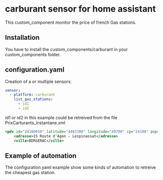 # carburant sensor for home assistant

This custom_component monitor the price of french Gas stations. 

## Installation

You have to install the custom_components/carburant in your custom_components folder.

## configuration.yaml

Creation of a or multiple sensors:

```yaml
sensor:
  - platform: carburant
    list_gas_stations:
      - id1
      - id2
```

id1 or id2 in this example could be retreived from the file PrixCarturants_instantane.xml  

```xml
<pdv id="24100010" latitude="4483300" longitude="49700" cp="24100" pop="R">
    <adresse>15 Route d'Agen - Lespinassat</adresse>
    <ville>BERGERAC</ville>
```

## Example of automation

The configuration.yaml example show some kinds of automation to retreive the cheapest gas station. 


